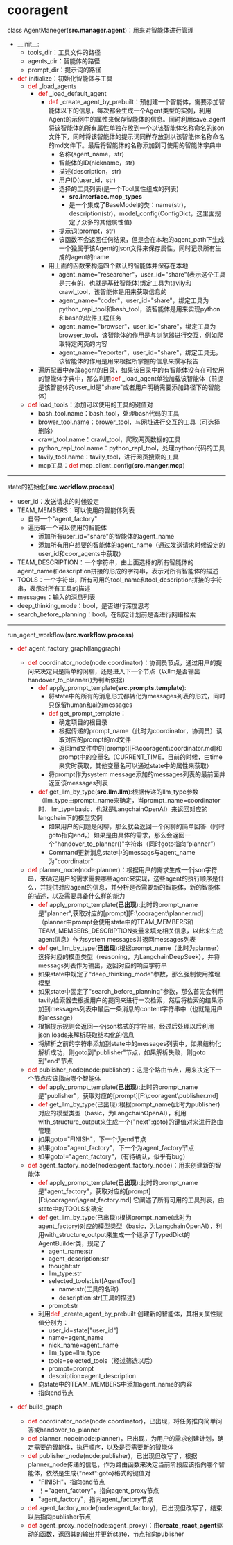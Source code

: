 # cooragent

class AgentManeger(**src.manager.agent**)：用来对智能体进行管理

- \_\_init_\_\:
  - tools_dir：工具文件的路径
  - agents_dir：智能体的路径
  - prompt_dir：提示词的路径
- <font color="#dd0000">def</font> initialize：初始化智能体与工具
  - <font color="#dd0000">def</font> _load_agents
    - <font color="#dd0000">def</font> _load_default_agent
      - <font color="#dd0000">def</font> _create_agent_by_prebuilt：预创建一个智能体，需要添加智能体以下的信息，每次都会生成一个Agent类型的实例，利用Agent的示例中的属性来保存智能体的信息。同时利用save_agent将该智能体的所有属性单独存放到一个以该智能体名称命名的json文件下，同时将该智能体的提示词同样存放到以该智能体名称命名的md文件下。最后将智能体的名称添加到可使用的智能体字典中
        - 名称(agent_name，str)
        - 智能体的ID(nickname，str)
        - 描述(description，str)
        - 用户ID(user_id，str)
        - 选择的工具列表(是一个Tool属性组成的列表)
          - **src.interface.mcp_types**
          - 是一个集成了BaseModel的类：name(str)，description(str)，model_config(ConfigDict，这里面规定了众多的其他属性值)
        - 提示词(prompt，str)
        - 该函数不会返回任何结果，但是会在本地的agent_path下生成一个独属于该Agent的json文件来保存属性，同时记录所有生成的agent的name
      - 用上面的函数来构造四个默认的智能体并保存在本地
        - agent_name="researcher"，user_id="share"(表示这个工具是共有的，也就是基础智能体)绑定工具为tavily和crawl_tool，该智能体是用来获取信息的
        - agent_name="coder"，user_id="share"，绑定工具为python_repl_tool和bash_tool，该智能体是用来实现python和bash的软件工程任务
        - agent_name="browser"，user_id="share"，绑定工具为browser_tool，该智能体的作用是与浏览器进行交互，例如爬取特定网页的内容
        - agent_name="reporter"，user_id="share"，绑定工具无，该智能体的作用是用来根据所掌握的信息来撰写报告
    - 遍历配置中存放agent的目录，如果该目录中的有智能体没有在可使用的智能体字典中，那么利用<font color="#dd0000">def</font> _load_agent单独加载该智能体（前提是该智能体的user_id是"share"或者用户明确需要添加路径下的智能体）
  - <font color="#dd0000">def</font> load_tools：添加可以使用的工具的键值对
    - bash_tool.name：bash_tool，处理bash代码的工具
    - brower_tool.name：brower_tool，与网址进行交互的工具（可选择删除）
    - crawl_tool.name：crawl_tool，爬取网页数据的工具
    - python_repl_tool.name：python_repl_tool，处理python代码的工具
    - tavily_tool.name：tavily_tool，进行网页搜索的工具
    - mcp工具：<font color="#dd0000">def</font> mcp_client_config(**src.manger.mcp**)



---

state的初始化(**src.workflow.process**)

- user_id：发送请求的时候设定
- TEAM_MEMBERS：可以使用的智能体列表
  - 自带一个"agent_factory"
  - 遍历每一个可以使用的智能体
    - 添加所有user_id="share"的智能体的agent_name
    - 添加所有用户想要的智能体的agent_name（通过发送请求时候设定的user_id和coor_agents中获取）
- TEAM_DESCRIPTION：一个字符串，由上面选择的所有智能体的agent_name和description拼接的形成的字符串，表示对所有智能体的描述
- TOOLS：一个字符串，所有可用的tool_name和tool_description拼接的字符串，表示对所有工具的描述
- messages：输入的消息列表
- deep_thinking_mode：bool，是否进行深度思考
- search_before_planning：bool，在制定计划前是否进行网络检索



---

run_agent_workflow(**src.workflow.process**)

- <font color="#dd0000">def</font> agent_factory_graph(langgraph)
  - <font color="#dd0000">def</font> coordinator_node(node:coordinator)：协调员节点，通过用户的提问来决定只是简单的闲聊，还是进入下一个节点（以llm是否输出handover_to_planner()为判断依据)
    - <font color="#dd0000">def</font> apply_prompt_template(**src.prompts.template**):
      - 将state中的所有的消息形式都转化为messages列表的形式，同时只保留human和ai的messages
      - <font color="#dd0000">def</font> get_prompt_template：
        - 确定项目的根目录
        - 根据传递的prompt_name（此时为coordinator，协调员）读取对应的prompt的md文件
        - 返回md文件中的[prompt][F:\cooragent\coordinator.md]和prompt中的变量名（CURRENT_TIME，目前的时候，由time来实时获取，其他变量名可以通过state中的属性来获取）
      - 将prompt作为system message添加的messages列表的最前面并返回该messages列表
    - <font color="#dd0000">def</font> get_llm_by_type(**src.llm.llm**):根据传递的llm_type参数（llm_type由prompt_name来确定，当prompt_name=coordinator时，llm_typ=basic，也就是LangchainOpenAI）来返回对应的langchain下的模型实例
      - 如果用户的问题是闲聊，那么就会返回一个闲聊的简单回答（同时goto指向end，）如果是由具体的需求，那么会返回一个"handover_to_planner()"字符串（同时goto指向“planner”）
      - Command更新消息state中的messags与agent_name为"coordinator"
  - <font color="#dd0000">def</font> planner_node(node:planner)：根据用户的需求生成一个json字符串，来确定用户的需求需要哪些agent来实现，这些agent的执行顺序是什么，并提供对应agent的信息，并分析是否需要新的智能体，新的智能体的描述，以及需要具备什么样的能力
    - <font color="#dd0000">def</font> apply_prompt_template(**已出现**):此时的prompt_name是"planner",获取对应的[prompt][F:\cooragent\planner.md]（planner中prompt会使用state中的TEAM_MEMBERS和TEAM_MEMBERS_DESCRIPTION变量来填充相关信息，以此来生成agent信息）作为system messages并返回messages列表
    - <font color="#dd0000">def</font> get_llm_by_type(**已出现**):根据prompt_name（此时为planner）选择对应的模型类型（reasoning，为LangchainDeepSeek），并将messags列表作为输出，返回对应的响应字符串
    - 如果state中规定了"deep_thinking_mode"参数，那么强制使用推理模型
    - 如果state中固定了"search_before_planning"参数，那么首先会利用tavily检索器去根据用户的提问来进行一次检索，然后将检索的结果添加到messages列表中最后一条消息的content字符串中（也就是用户的message）
    - 根据提示规则会返回一个json格式的字符串，经过后处理以后利用json.loads来解析获取结构化的信息
    - 将解析之前的字符串添加到state中的messages列表中，如果结构化解析成功，则goto到"publisher"节点，如果解析失败，则goto到"end"节点
  - <font color="#dd0000">def</font> publisher_node(node:publisher)：这是个路由节点，用来决定下一个节点应该指向哪个智能体
    - <font color="#dd0000">def</font> apply_prompt_template(**已出现**):此时的prompt_name是"publisher"，获取对应的[prompt][F:\cooragent\publisher.md] 
    - <font color="#dd0000">def</font> get_llm_by_type(已出现):根据prompt_name(此时为publisher)对应的模型类型（basic，为LangchainOpenAI），利用with_structure_output来生成一个{"next":goto}的键值对来进行路由管理
    - 如果goto="FINISH"，下一个为end节点
    - 如果goto="agent_factory"，下一个为agent_factory节点
    - 如果goto!="agent_factory"，（有待确认，似乎有bug）
  - <font color="#dd0000">def</font> agent_factory_node(node:agent_factory_node)：用来创建新的智能体
    - <font color="#dd0000">def</font> apply_prompt_template(**已出现**):此时的prompt_name是"agent_factory"，获取对应的[prompt][F:\cooragent\agent_factory.md] 它阐述了所有可用的工具列表，由state中的TOOLS来确定
    - <font color="#dd0000">def</font> get_llm_by_type(已出现):根据prompt_name(此时为agent_factory)对应的模型类型（basic，为LangchainOpenAI），利用with_structure_output来生成一个继承了TypedDict的AgentBuilder类，规定了
      - agent_name:str
      - agent_description:str
      - thought:str
      - llm_type:str
      - selected_tools:List[AgentTool]
        - name:str(工具的名称)
        - description:str(工具的描述)
      - prompt:str
    - 利用<font color="#dd0000">def</font> _create_agent_by_prebuilt 创建新的智能体，其相关属性赋值分别为：
      - user_id=state["user_id"]
      - name=agent_name
      - nick_name=agent_name
      - llm_type=llm_type
      - tools=selected_tools（经过筛选以后）
      - prompt=prompt
      - description=agent_description
    - 向state中的TEAM_MEMBERS中添加agent_name的内容
    - 指向end节点



- <font color="#dd0000">def</font> build_graph
  - <font color="#dd0000">def</font> coordinator_node(node:coordinator)，已出现，将任务推向简单问答或handover_to_planner
  - <font color="#dd0000">def</font> planner_node(node:planner)，已出现，为用户的需求创建计划，确定需要的智能体，执行顺序，以及是否需要新的智能体
  - <font color="#dd0000">def</font> publisher_node(node:publisher)，已出现但改写了，根据planner_node传递的信息，作为路由函数来决定当前阶段应该指向哪个智能体，依然是生成{"next":goto}格式的键值对
    - "FINISH"，指向end节点
    - ！="agent_factory"，指向agent_proxy节点
    - "agent_factory"，指向agent_factory节点
  - <font color="#dd0000">def</font> agent_factory_node(node:agent_factory)，已出现但改写了，结束以后指向publisher节点
  - <font color="#dd0000">def</font> agent_proxy_node(node:agent_proxy)：由**create_react_agent**驱动的函数，返回其的输出并更新state，节点指向publisher